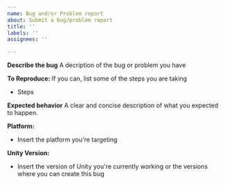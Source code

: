 ```yaml
---
name: Bug and/or Problem report
about: Submit a bug/problem report
title: ''
labels: ''
assignees: ''

---
```


**Describe the bug**
A decription of the bug or problem you have

**To Reproduce:**
If you can, list some of the steps you are taking
- Steps

**Expected behavior**
A clear and concise description of what you expected to happen.

**Platform:**
- Insert the platform you're targeting

**Unity Version:**
- Insert the version of Unity you're currently working or the versions where you can create this bug
